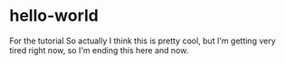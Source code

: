 # hello-world
For the tutorial
So actually I think this is pretty cool, but I'm getting very tired right now, so I'm ending this here and now.
